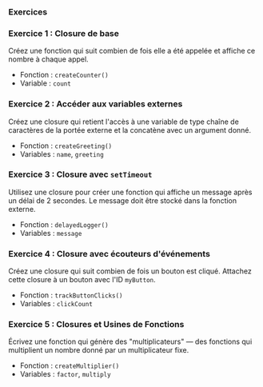 ### **Exercices**

### **Exercice 1 : Closure de base**

Créez une fonction qui suit combien de fois elle a été appelée et affiche ce nombre à chaque appel.

- Fonction : `createCounter()`
- Variable : `count`

### **Exercice 2 : Accéder aux variables externes**

Créez une closure qui retient l'accès à une variable de type chaîne de caractères de la portée externe et la concatène avec un argument donné.

- Fonction : `createGreeting()`
- Variables : `name`, `greeting`

### **Exercice 3 : Closure avec `setTimeout`**

Utilisez une closure pour créer une fonction qui affiche un message après un délai de 2 secondes. Le message doit être stocké dans la fonction externe.

- Fonction : `delayedLogger()`
- Variables : `message`

### **Exercice 4 : Closure avec écouteurs d'événements**

Créez une closure qui suit combien de fois un bouton est cliqué. Attachez cette closure à un bouton avec l'ID `myButton`.

- Fonction : `trackButtonClicks()`
- Variables : `clickCount`

### **Exercice 5 : Closures et Usines de Fonctions**

Écrivez une fonction qui génère des "multiplicateurs" — des fonctions qui multiplient un nombre donné par un multiplicateur fixe.

- Fonction : `createMultiplier()`
- Variables : `factor`, `multiply`
